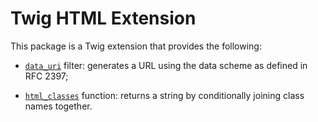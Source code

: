 Twig HTML Extension
===================

This package is a Twig extension that provides the following:

 * [`data_uri`][1] filter: generates a URL using the data scheme as defined in
   RFC 2397;

 * [`html_classes`][2] function: returns a string by conditionally joining class
   names together.

[1]: https://twig.symfony.com/doc/2.x/functions/html_classes.html
[2]: https://twig.symfony.com/doc/2.x/filters/data_uri.html
